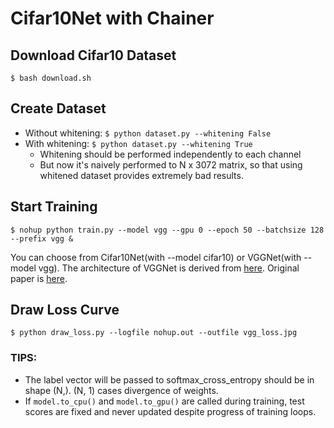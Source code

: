 # Cifar10Net with Chainer

## Download Cifar10 Dataset

```
$ bash download.sh
```

## Create Dataset

- Without whitening: `$ python dataset.py --whitening False`
- With whitening: `$ python dataset.py --whitening True`
    - Whitening should be performed independently to each channel
    - But now it's naively performed to N x 3072 matrix, so that using whitened dataset provides extremely bad results.

## Start Training

```
$ nohup python train.py --model vgg --gpu 0 --epoch 50 --batchsize 128 --prefix vgg &
```

You can choose from Cifar10Net(with --model cifar10) or VGGNet(with --model vgg). The architecture of VGGNet is derived from [here](https://github.com/nagadomi/kaggle-cifar10-torch7). Original paper is [here](http://arxiv.org/pdf/1409.1556.pdf).

## Draw Loss Curve

```
$ python draw_loss.py --logfile nohup.out --outfile vgg_loss.jpg
```

### TIPS:

- The label vector will be passed to softmax_cross_entropy should be in shape (N,). (N, 1) cases divergence of weights.
- If `model.to_cpu()` and `model.to_gpu()` are called during training, test scores are fixed and never updated despite progress of training loops.
